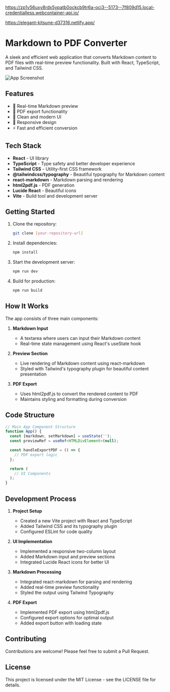 
https://zp1v56uxy8rdx5ypatb0ockcb9tr6a-oci3--5173--7f809d15.local-credentialless.webcontainer-api.io/  


https://elegant-kitsune-d37316.netlify.app/

# Markdown to PDF Converter

A sleek and efficient web application that converts Markdown content to PDF files with real-time preview functionality. Built with React, TypeScript, and Tailwind CSS.

![App Screenshot](https://images.unsplash.com/photo-1606857521015-7f9fcf423740?w=1200&h=600&fit=crop)

## Features

- 🔄 Real-time Markdown preview
- 📑 PDF export functionality
- 💅 Clean and modern UI
- 📱 Responsive design
- ⚡ Fast and efficient conversion

## Tech Stack

- **React** - UI library
- **TypeScript** - Type safety and better developer experience
- **Tailwind CSS** - Utility-first CSS framework
- **@tailwindcss/typography** - Beautiful typography for Markdown content
- **react-markdown** - Markdown parsing and rendering
- **html2pdf.js** - PDF generation
- **Lucide React** - Beautiful icons
- **Vite** - Build tool and development server

## Getting Started

1. Clone the repository:
   ```bash
   git clone [your-repository-url]
   ```

2. Install dependencies:
   ```bash
   npm install
   ```

3. Start the development server:
   ```bash
   npm run dev
   ```

4. Build for production:
   ```bash
   npm run build
   ```

## How It Works

The app consists of three main components:

1. **Markdown Input**
   - A textarea where users can input their Markdown content
   - Real-time state management using React's useState hook

2. **Preview Section**
   - Live rendering of Markdown content using react-markdown
   - Styled with Tailwind's typography plugin for beautiful content presentation

3. **PDF Export**
   - Uses html2pdf.js to convert the rendered content to PDF
   - Maintains styling and formatting during conversion

## Code Structure

```typescript
// Main App Component Structure
function App() {
  const [markdown, setMarkdown] = useState('');
  const previewRef = useRef<HTMLDivElement>(null);

  const handleExportPDF = () => {
    // PDF export logic
  };

  return (
    // UI Components
  );
}
```

## Development Process

1. **Project Setup**
   - Created a new Vite project with React and TypeScript
   - Added Tailwind CSS and its typography plugin
   - Configured ESLint for code quality

2. **UI Implementation**
   - Implemented a responsive two-column layout
   - Added Markdown input and preview sections
   - Integrated Lucide React icons for better UI

3. **Markdown Processing**
   - Integrated react-markdown for parsing and rendering
   - Added real-time preview functionality
   - Styled the output using Tailwind Typography

4. **PDF Export**
   - Implemented PDF export using html2pdf.js
   - Configured export options for optimal output
   - Added export button with loading state

## Contributing

Contributions are welcome! Please feel free to submit a Pull Request.

## License

This project is licensed under the MIT License - see the LICENSE file for details.
